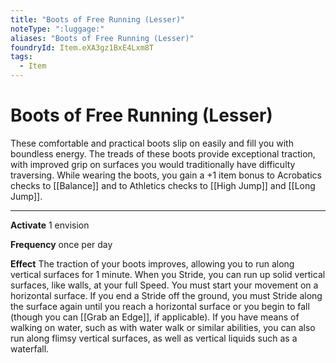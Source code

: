```yaml
---
title: "Boots of Free Running (Lesser)"
noteType: ":luggage:"
aliases: "Boots of Free Running (Lesser)"
foundryId: Item.eXA3gz1BxE4Lxm8T
tags:
  - Item
---
```


# Boots of Free Running (Lesser)

These comfortable and practical boots slip on easily and fill you with boundless energy. The treads of these boots provide exceptional traction, with improved grip on surfaces you would traditionally have difficulty traversing. While wearing the boots, you gain a +1 item bonus to Acrobatics checks to [[Balance]] and to Athletics checks to [[High Jump]] and [[Long Jump]].

* * *

**Activate** 1 envision

**Frequency** once per day

**Effect** The traction of your boots improves, allowing you to run along vertical surfaces for 1 minute. When you Stride, you can run up solid vertical surfaces, like walls, at your full Speed. You must start your movement on a horizontal surface. If you end a Stride off the ground, you must Stride along the surface again until you reach a horizontal surface or you begin to fall (though you can [[Grab an Edge]], if applicable). If you have means of walking on water, such as with water walk or similar abilities, you can also run along flimsy vertical surfaces, as well as vertical liquids such as a waterfall.
